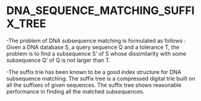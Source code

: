 # DNA_SEQUENCE_MATCHING_SUFFIX_TREE
-The problem of DNA subsequence matching is formulated as follows :
Given a DNA database S, a query sequence Q and a tolerance T, the
problem is to find a subsequence S’ of S whose dissimilarity with some
subsequence Q’ of Q is not larger than T.

-The suffix trie has been known to be a good index structure for DNA subsequence
matching. The suffix tree is a compressed digital trie built on all the suffixes of given
sequences. The suffix tree shows reasonable performance in finding all the matched
subsequences.

